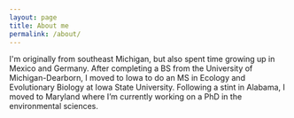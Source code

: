 ```yaml
---
layout: page
title: About me
permalink: /about/
---
```


I'm originally from southeast Michigan, but also spent time growing up in Mexico and Germany. After completing a BS from the University of Michigan-Dearborn, I moved to Iowa to do an MS in Ecology and Evolutionary Biology at Iowa State University. Following a stint in Alabama, I moved to Maryland where I’m currently working on a PhD in the environmental sciences.
